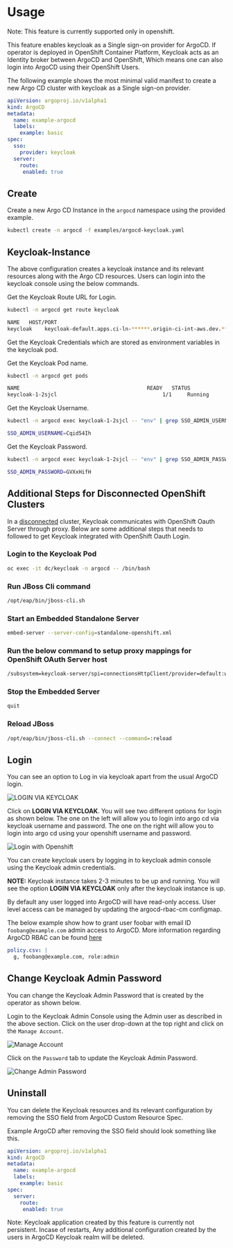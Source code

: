 # Usage

Note: This feature is currently supported only in openshift.

This feature enables keycloak as a Single sign-on provider for ArgoCD. If operator is deployed in OpenShift Container Platform, Keycloak acts as an Identity broker between ArgoCD and OpenShift, Which means one can also login into ArgoCD using their OpenShift Users.

The following example shows the most minimal valid manifest to create a new Argo CD cluster with keycloak as a Single sign-on provider.

```yaml
apiVersion: argoproj.io/v1alpha1
kind: ArgoCD
metadata:
  name: example-argocd
  labels:
    example: basic
spec:
  sso:
    provider: keycloak
  server:
    route:
     enabled: true
```

## Create

Create a new Argo CD Instance in the `argocd` namespace using the provided example.

```bash
kubectl create -n argocd -f examples/argocd-keycloak.yaml
```

## Keycloak-Instance

The above configuration creates a keycloak instance and its relevant resources along with the Argo CD resources. Users can login into the keycloak console using the below commands.

Get the Keycloak Route URL for Login.

```bash
kubectl -n argocd get route keycloak
```

```bash
NAME   HOST/PORT                                                                PATH   SERVICES   PORT    TERMINATION   WILDCARD
keycloak    keycloak-default.apps.ci-ln-******.origin-ci-int-aws.dev.**.com          keycloak        <all>   reencrypt     None
```

Get the Keycloak Credentials which are stored as environment variables in the keycloak pod.

Get the Keycloak Pod name.

```bash
kubectl -n argocd get pods
```

```bash
NAME                                         READY   STATUS             RESTARTS   AGE
keycloak-1-2sjcl                                  1/1     Running            0          45m
```

Get the Keycloak Username.

```bash
kubectl -n argocd exec keycloak-1-2sjcl -- "env" | grep SSO_ADMIN_USERNAME
```

```bash
SSO_ADMIN_USERNAME=Cqid54Ih
```

Get the Keycloak Password.

```bash
kubectl -n argocd exec keycloak-1-2sjcl -- "env" | grep SSO_ADMIN_PASSWORD
```

```bash
SSO_ADMIN_PASSWORD=GVXxHifH
```

## Additional Steps for Disconnected OpenShift Clusters

In a [disconnected](https://access.redhat.com/documentation/en-us/red_hat_openshift_container_storage/4.7/html/planning_your_deployment/disconnected-environment_rhocs) cluster, Keycloak communicates with OpenShift Oauth Server through proxy. Below are some additional steps that needs to followed to get Keycloak integrated with OpenShift Oauth Login.

### Login to the Keycloak Pod

```bash
oc exec -it dc/keycloak -n argocd -- /bin/bash
```

### Run JBoss Cli command

```bash
/opt/eap/bin/jboss-cli.sh
```

### Start an Embedded Standalone Server

```bash
embed-server --server-config=standalone-openshift.xml
```

### Run the below command to setup proxy mappings for OpenShift OAuth Server host

```bash
/subsystem=keycloak-server/spi=connectionsHttpClient/provider=default:write-attribute(name=properties.proxy-mappings,value=["<oauth-server-hostname>;http://<proxy-server-host>:<proxy-server-port>"])
```

### Stop the Embedded Server

```bash
quit
```

### Reload JBoss

```bash
/opt/eap/bin/jboss-cli.sh --connect --command=:reload
```

## Login

You can see an option to Log in via keycloak apart from the usual ArgoCD login.

![LOGIN VIA KEYCLOAK](../assets/keycloak/login_via_keycloak.png)

Click on **LOGIN VIA KEYCLOAK**. You will see two different options for login as shown below. The one on the left will allow you to login into argo cd via keycloak username and password. The one on the right will allow you to login into argo cd using your openshift username and password.

![Login with Openshift](../assets/keycloak/login_with_openshift.png)

You can create keycloak users by logging in to keycloak admin console using the Keycloak admin credentials.

**NOTE:** Keycloak instance takes 2-3 minutes to be up and running. You will see the option **LOGIN VIA KEYCLOAK** only after the keycloak instance is up.

By default any user logged into ArgoCD will have read-only access. User level access can be managed by updating the argocd-rbac-cm configmap.

The below example show how to grant user foobar with email ID `foobang@example.com` admin access to ArgoCD. More information regarding ArgoCD RBAC can be found [here](https://argoproj.github.io/argo-cd/operator-manual/rbac/)

```yaml
policy.csv: |
  g, foobang@example.com, role:admin
```

## Change Keycloak Admin Password

You can change the Keycloak Admin Password that is created by the operator as shown below.

Login to the Keycloak Admin Console using the Admin user as described in the above section. Click on the user drop-down at the top right and click on the `Manage Account`.

![Manage Account](../assets/keycloak/Keycloak_Manageaccount.png)

Click on the `Password` tab to update the Keycloak Admin Password.

![Change Admin Password](../assets/keycloak/Keycloak_ChangePassword.png)

## Uninstall

You can delete the Keycloak resources and its relevant configuration by removing the SSO field from ArgoCD Custom Resource Spec.

Example ArgoCD after removing the SSO field should look something like this.

```yaml
apiVersion: argoproj.io/v1alpha1
kind: ArgoCD
metadata:
  name: example-argocd
  labels:
    example: basic
spec:
  server:
    route:
     enabled: true
```

Note: Keycloak application created by this feature is currently not persistent. Incase of restarts, Any additional configuration created by the users in ArgoCD Keycloak realm will be deleted.
